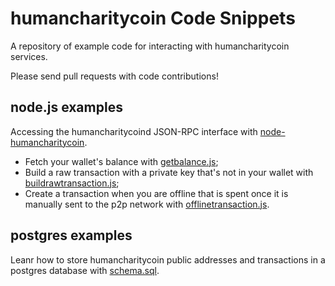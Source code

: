 # humancharitycoin Code Snippets

A repository of example code for interacting with humancharitycoin services. 

Please send pull requests with code contributions!



## node.js examples
Accessing the humancharitycoind JSON-RPC interface with [node-humancharitycoin](https://github.com/Human-Charity-Coin/node-humancharitycoin).

 - Fetch your wallet's balance with [getbalance.js](nodejs/getbalance.js);
 - Build a raw transaction with a private key that's not in your wallet with [buildrawtransaction.js](nodejs/buildrawtransaction.js);
 - Create a transaction when you are offline that is spent once it is manually sent to the p2p network with [offlinetransaction.js](nodejs/offlinetransaction.js).

## postgres examples
Leanr how to store humancharitycoin public addresses and transactions in a postgres database with [schema.sql](postgres/schema.sql).

